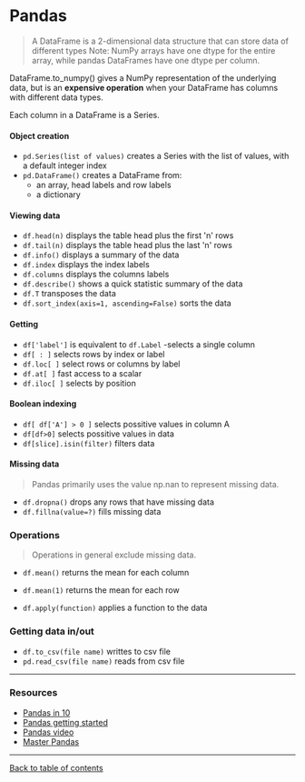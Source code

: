 # Pandas

> A DataFrame is a 2-dimensional data structure that can store data of different types
 Note: NumPy arrays have one dtype for the entire array, while pandas DataFrames have one dtype per column.

 DataFrame.to_numpy() gives a NumPy representation of the underlying data, but is an **expensive operation** when your DataFrame has columns with different data types.

Each column in a DataFrame is a Series.

#### Object creation
- `pd.Series(list of values)` creates a Series with the list of values, with a default integer index
- `pd.DataFrame()` creates a DataFrame from:
  - an array, head labels and row labels
  - a dictionary 

#### Viewing data
- `df.head(n)` displays the table head plus the first 'n' rows
- `df.tail(n)` displays the table head plus the last 'n' rows
- `df.info()` displays a summary of the data
- `df.index` displays the index labels
- `df.columns` displays the columns labels
- `df.describe()` shows a quick statistic summary of the data
- `df.T` transposes the data
- `df.sort_index(axis=1, ascending=False)` sorts the data

#### Getting
- `df['label']` is equivalent to `df.Label` -selects a single column
- `df[ : ]` selects rows by index or label
- `df.loc[ ]` select rows or columns by label
- `df.at[ ]` fast access to a scalar
- `df.iloc[ ]` selects by position

#### Boolean indexing
- `df[ df['A'] > 0 ]` selects possitive values in column A
- `df[df>0]` selects possitive values in data
- `df[slice].isin(filter)` filters data

#### Missing data
> Pandas primarily uses the value np.nan to represent missing data.
- `df.dropna()` drops any rows that have missing data
- `df.fillna(value=?)` fills missing data

### Operations
> Operations in general exclude missing data.

- `df.mean()` returns the mean for each column
- `df.mean(1)` returns the mean for each row

- `df.apply(function)` applies a function to the data

### Getting data in/out
- `df.to_csv(file name)` writtes to csv file
- `pd.read_csv(file name)` reads from csv file

---

### Resources

- [Pandas in 10](https://pandas.pydata.org/pandas-docs/stable/user_guide/10min.html)
- [Pandas getting started](https://pandas.pydata.org/pandas-docs/stable/getting_started/intro_tutorials/index.html)
- [Pandas video](https://www.youtube.com/watch?v=dcqPhpY7tWk&t=391s)
- [Master Pandas](https://towardsdatascience.com/be-a-more-efficient-data-scientist-today-master-pandas-with-this-guide-ea362d27386)

---

[Back to table of contents](../README.md)